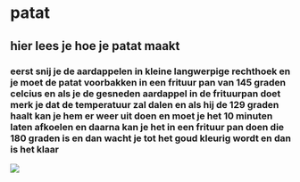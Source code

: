 # patat
## hier lees je hoe je patat maakt
### eerst snij je de aardappelen in kleine langwerpige rechthoek en je moet de patat voorbakken in een frituur pan van 145 graden celcius en als je de gesneden aardappel in de frituurpan doet merk je dat de temperatuur zal dalen en als hij de 129 graden haalt kan je hem er weer uit doen en moet je het 10 minuten laten afkoelen en daarna kan je het in een frituur pan doen die 180 graden is en dan wacht je tot het goud kleurig wordt en dan is het klaar
<img src="https://www.foodlog.nl/images/made/2a703e01277aca84/frietkunde_friet_1024_617_84_c1.jpg">